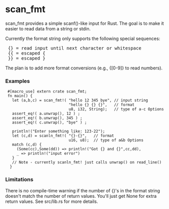 # scan_fmt
scan_fmt provides a simple scanf()-like input for Rust.  The goal is to make it easier to read data from a string or stdin.

Currently the format string only supports the following special sequences:
<pre>
 {} = read input until next character or whitespace
 {{ = escaped {
 }} = escaped }</pre>
The plan is to add more format conversions (e.g., {[0-9]} to read numbers).

### Examples
```
 #[macro_use] extern crate scan_fmt;
 fn main() {
   let (a,b,c) = scan_fmt!( "hello 12 345 bye", // input string
                            "hello {} {} {}",   // format
                            u8, i32, String);   // type of a-c Options
   assert_eq!( a.unwrap(), 12 ) ;
   assert_eq!( b.unwrap(), 345 ) ;
   assert_eq!( c.unwrap(), "bye" ) ;

   println!("Enter something like: 123-22");
   let (c,d) = scanln_fmt!( "{}-{}",   // format
                            u16, u8);  // type of a&b Options
   match (c,d) {
     (Some(cc),Some(dd)) => println!("Got {} and {}",cc,dd),
     _ => println!("input error")
   }
   // Note - currently scanln_fmt! just calls unwrap() on read_line()
  }
```

### Limitations
There is no compile-time warning if the number of {}'s in the format string doesn't match the number of return values.  You'll just get None for extra return values.  See src/lib.rs for more details.
